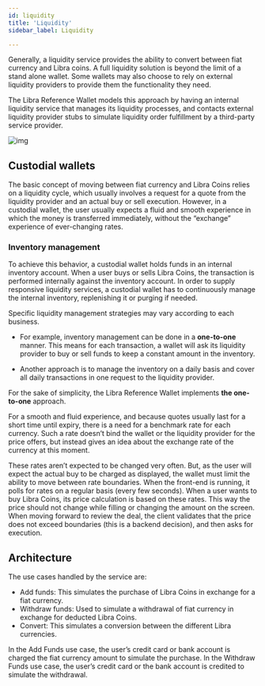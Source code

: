```yaml
---
id: liquidity
title: 'Liquidity'
sidebar_label: Liquidity

---
```


Generally, a liquidity service provides the ability to convert between fiat currency and Libra coins. A full liquidity solution is beyond the limit of a stand alone wallet. Some wallets may also choose to rely on external liquidity providers to provide them the functionality they need. 

The Libra Reference Wallet models this approach by having an internal liquidity service that manages its liquidity processes, and contacts external liquidity provider stubs to simulate liquidity order fulfillment by a third-party service provider.

![img](https://lh4.googleusercontent.com/w0ar4ZlT8rwkzfHhFQuPzqnJIu5ffuGzzjqzrQLSI_JVjDrxjnjnVoUw5wF5vWd4fVGHNagihWGNLIsFHRo4NGQ6i4ej0qidDBMNkIBPimokgqNEtlL5tR-7bubnBuG1uPmr3lik)



## Custodial wallets

The basic concept of moving between fiat currency and Libra Coins relies on a liquidity cycle, which usually involves a request for a quote from the liquidity provider and an actual buy or sell execution. However, in a custodial wallet, the user usually expects a fluid and smooth experience in which the money is transferred immediately, without the “exchange” experience of ever-changing rates. 

### Inventory management

To achieve this behavior, a custodial wallet holds funds in an internal inventory account. When a user buys or sells Libra Coins, the transaction is performed internally against the inventory account. In order to supply responsive liquidity services, a custodial wallet has to continuously manage the internal inventory, replenishing it or purging if needed. 

Specific liquidity management strategies may vary according to each business.

* For example, inventory management can be done in a **one-to-one** manner. This means for each transaction, a wallet will ask its liquidity provider to buy or sell funds to keep a constant amount in the inventory. 

* Another approach is to manage the inventory on a daily basis and cover all daily transactions in one request to the liquidity provider. 

For the sake of simplicity, the Libra Reference Wallet implements **the one-to-one** approach.

For a smooth and fluid experience, and because quotes usually last for a short time until expiry, there is a need for a benchmark rate for each currency. Such a rate doesn’t bind the wallet or the liquidity provider for the price offers, but instead gives an idea about the exchange rate of the currency at this moment. 

These rates aren’t expected to be changed very often. But, as the user will expect the actual buy to be charged as displayed, the wallet must limit the ability to move between rate boundaries. When the front-end is running, it polls for rates on a regular basis (every few seconds). When a user wants to buy Libra Coins, its price calculation is based on these rates. This way the price should not change while filling or changing the amount on the screen. When moving forward to review the deal, the client validates that the price does not exceed boundaries (this is a backend decision), and then asks for execution.

## Architecture
The use cases handled by the service are:

* Add funds: This simulates the purchase of Libra Coins in exchange for a fiat currency.
* Withdraw funds: Used to simulate a withdrawal of fiat currency in exchange for deducted Libra Coins.
* Convert: This simulates a conversion between the different Libra currencies.

In the Add Funds use case, the user’s credit card or bank account is charged the fiat currency amount to simulate the purchase. In the Withdraw Funds use case, the user’s credit card or the bank account is credited to simulate the withdrawal.